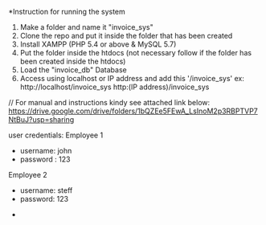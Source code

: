 *Instruction for running the system

1. Make a folder and name it "invoice_sys"
2. Clone the repo and put it inside the folder that has been created
3. Install XAMPP (PHP 5.4 or above & MySQL 5.7)
4. Put the folder inside the htdocs (not necessary follow if the folder has been created inside the htdocs)
5. Load the "invoice_db" Database
6. Access using localhost or IP address and add this '/invoice_sys'
	ex: http://localhost/invoice_sys
		http:(IP address)/invoice_sys

// For manual and instructions kindy see attached link below:
https://drive.google.com/drive/folders/1bQZEe5FEwA_LsInoM2p3RBPTVP7NtBuJ?usp=sharing

user credentials:
Employee 1
 - username: john
 - password : 123

Employee 2
 - username: steff
 - password: 123
*
